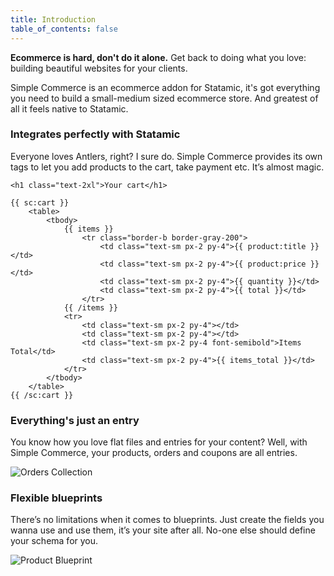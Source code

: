 ```yaml
---
title: Introduction
table_of_contents: false
---
```


**Ecommerce is hard, don't do it alone.** Get back to doing what you love: building beautiful websites for your clients.

Simple Commerce is an ecommerce addon for Statamic, it's got everything you need to build a small-medium sized ecommerce store. And greatest of all it feels native to Statamic.

### Integrates perfectly with Statamic

Everyone loves Antlers, right? I sure do. Simple Commerce provides its own tags to let you add products to the cart, take payment etc. It’s almost magic.

```antlers
<h1 class="text-2xl">Your cart</h1>

{{ sc:cart }}
    <table>
        <tbody>
            {{ items }}
                <tr class="border-b border-gray-200">
                    <td class="text-sm px-2 py-4">{{ product:title }}</td>
                    <td class="text-sm px-2 py-4">{{ product:price }}</td>
                    <td class="text-sm px-2 py-4">{{ quantity }}</td>
                    <td class="text-sm px-2 py-4">{{ total }}</td>
                </tr>
            {{ /items }}
            <tr>
                <td class="text-sm px-2 py-4"></td>
                <td class="text-sm px-2 py-4"></td>
                <td class="text-sm px-2 py-4 font-semibold">Items Total</td>
                <td class="text-sm px-2 py-4">{{ items_total }}</td>
            </tr>
        </tbody>
    </table>
{{ /sc:cart }}
```

### Everything's just an entry

You know how you love flat files and entries for your content? Well, with Simple Commerce, your products, orders and coupons are all entries.

![Orders Collection](/img/simple-commerce/orders-collection.png)

### Flexible blueprints

There’s no limitations when it comes to blueprints. Just create the fields you wanna use and use them, it’s your site after all. No-one else should define your schema for you.

![Product Blueprint](/img/simple-commerce/product-blueprint.png)
